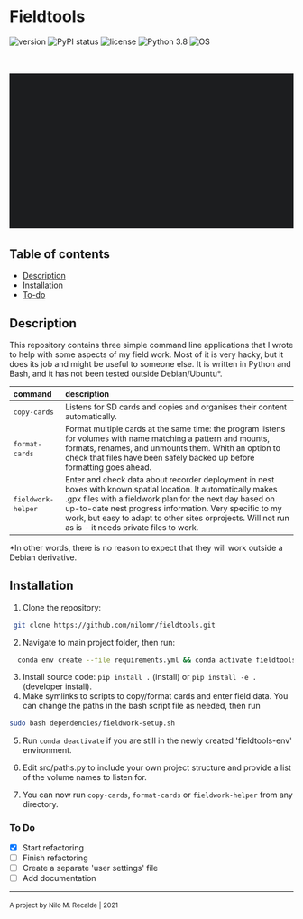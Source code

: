 
# Fieldtools
![version](https://img.shields.io/badge/package_version-0.1.0-orange)
![PyPI status](https://img.shields.io/pypi/status/ansicolortags.svg)
![license](https://img.shields.io/github/license/mashape/apistatus.svg)
![Python 3.8](https://img.shields.io/badge/python-3.8-brightgreen.svg)
![OS](https://img.shields.io/badge/GNU/Linux-debian_derivatives-lightgrey.svg)

<br /><br />
![gif](/fieldtools/src/fieldwork-helper.gif)

## Table of contents

  - [Description](#description)
  - [Installation](#installation)
  - [To-do](#to-do)

## Description

This repository contains three simple command line applications that I wrote to help with some aspects of my field work.
Most of it is very hacky, but it does its job and might be useful to someone else. It is written in Python and Bash, and it has not been tested outside Debian/Ubuntu*. 

| command            | description                                                  |
| :----------------- | :----------------------------------------------------------- |
| `copy-cards`       | Listens for SD cards and copies and organises their content automatically. |
| `format-cards`     | Format multiple cards at the same time: the program listens for volumes with name matching a pattern and mounts, formats, renames, and unmounts them. Whith an option to check that files have been safely backed up before formatting goes ahead. |
| `fieldwork-helper` | Enter and check data about recorder deployment in nest boxes with known spatial location. It automatically makes .gpx files with a fieldwork plan for the next day based on up-to-date nest progress information. Very specific to my work, but easy to adapt to other sites orprojects. Will not run as is - it needs private files to work. |

*In other words, there is no reason to expect that they will work outside a Debian derivative.
## Installation

1. Clone the repository:
```bash 
 git clone https://github.com/nilomr/fieldtools.git
```

2. Navigate to main project folder, then run:

```bash
  conda env create --file requirements.yml && conda activate fieldtools-env
```
3. Install source code: `pip install .` (install) or `pip install -e .` (developer install).
4. Make symlinks to scripts to copy/format cards and enter field data. You can change the paths in the bash script file as needed, then run

```bash
sudo bash dependencies/fieldwork-setup.sh
```

5. Run `conda deactivate` if you are still in the newly created 'fieldtools-env' environment.

6. Edit src/paths.py to include your own project structure and provide a list of the volume names to listen for.

7. You can now run `copy-cards`, `format-cards` or `fieldwork-helper` from any directory.


### To Do
 - [x] Start refactoring
 - [ ] Finish refactoring
 - [ ] Create a separate 'user settings' file
 - [ ] Add documentation

***
<p><small>A project by Nilo M. Recalde | 2021</small></p>


